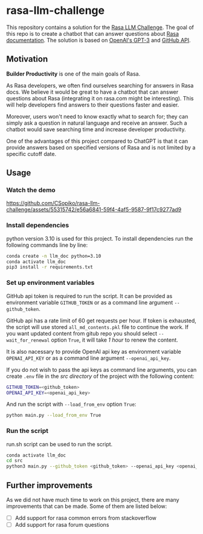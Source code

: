 # rasa-llm-challenge
This repository contains a solution for the [Rasa LLM Challenge](https://rasa.com/blog/launching-the-rasa-llm-community-challenge/). The goal of this repo is to create a chatbot that can answer questions about [Rasa documentation](https://rasa.com/docs/rasa/). The solution is based on [OpenAI's GPT-3](https://openai.com/blog/openai-api/) and [GitHub API](https://docs.github.com/en/rest).
## Motivation
**Builder Productivity** is one of the main goals of Rasa.

As Rasa developers, we often find ourselves searching for answers in Rasa docs. We believe it would be great to have a chatbot that can answer questions about Rasa (integrating it on rasa.com might be interesting). This will help developers find answers to their questions faster and easier. 

Moreover, users won't need to know exactly what to search for; they can simply ask a question in natural language and receive an answer. Such a chatbot would save searching time and increase developer productivity. 

One of the advantages of this project compared to ChatGPT is that it can provide answers based on specified versions of Rasa and is not limited by a specific cutoff date.
## Usage
### Watch the demo


https://github.com/CSopiko/rasa-llm-challenge/assets/55315742/e56a6841-59f4-4af5-9587-9f17c9277ad9



### Install dependencies
python version 3.10 is used for this project. 
To install dependencies run the following commands line by line:
```bash
conda create -n llm_doc python=3.10
conda activate llm_doc
pip3 install -r requirements.txt
```
### Set up environment variables
GitHub api token is required to run the script. It can be provided as environment variable `GITHUB_TOKEN`
or as a command line argument `--github_token`.

GitHub api has a rate limit of 60 get requests per hour. If token is exhausted, the script will use stored `all_md_contents.pkl` file to continue the work. If you want updated content from gitub repo you should select `--wait_for_renewal` option `True`, it will take *1 hour* to renew the content.

It is also nacessary to provide OpenAI api key as environment variable `OPENAI_API_KEY` or as a command line argument `--openai_api_key`.

If you do not wish to pass the api keys as command line arguments, you can create `.env` file in the *src directory* of the project with the following content:
```bash
GITHUB_TOKEN=<github_token>
OPENAI_API_KEY=<openai_api_key>
```
And run the script with `--load_from_env` option `True`:
```bash
python main.py --load_from_env True
```
### Run the script
run.sh script can be used to run the script. 
```bash
conda activate llm_doc
cd src
python3 main.py --github_token <github_token> --openai_api_key <openai_api_key> --wait_for_renewal True
```

## Further improvements
As we did not have much time to work on this project, there are many improvements that can be made. Some of them are listed below: 
- [ ] Add support for rasa common errors from stackoverflow
- [ ] Add support for rasa forum questions
